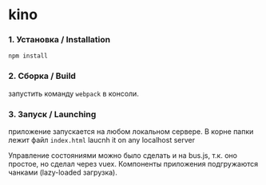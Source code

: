 # kino

### 1. Установка / Installation
`npm install`

### 2. Сборка / Build
запустить команду `webpack` в консоли.

### 3. Запуск / Launching 
приложение запускается на любом локальном сервере. В корне папки лежит файл ```index.html```
laucnh it on any localhost server


Управление состояниями можно было сделать и на bus.js, т.к. оно простое, но сделал через vuex. 
Компоненты приложения подгружаются чанками (lazy-loaded загрузка).

